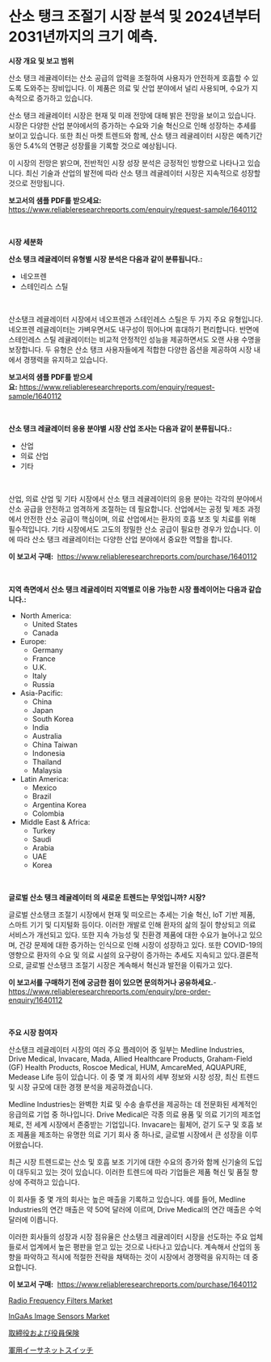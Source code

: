 <p><h1>산소 탱크 조절기 시장 분석 및 2024년부터 2031년까지의 크기 예측.</h1></p><p><strong>시장 개요 및 보고 범위</strong></p>
<p><p>산소 탱크 레귤레이터는 산소 공급의 압력을 조절하여 사용자가 안전하게 호흡할 수 있도록 도와주는 장비입니다. 이 제품은 의료 및 산업 분야에서 널리 사용되며, 수요가 지속적으로 증가하고 있습니다.</p><p>산소 탱크 레귤레이터 시장은 현재 및 미래 전망에 대해 밝은 전망을 보이고 있습니다. 시장은 다양한 산업 분야에서의 증가하는 수요와 기술 혁신으로 인해 성장하는 추세를 보이고 있습니다. 또한 최신 마켓 트렌드와 함께, 산소 탱크 레귤레이터 시장은 예측기간 동안 5.4%의 연평균 성장률을 기록할 것으로 예상됩니다.</p><p>이 시장의 전망은 밝으며, 전반적인 시장 성장 분석은 긍정적인 방향으로 나타나고 있습니다. 최신 기술과 산업의 발전에 따라 산소 탱크 레귤레이터 시장은 지속적으로 성장할 것으로 전망됩니다.</p></p>
<p><strong>보고서의 샘플 PDF를 받으세요:</strong> <a href="https://www.reliableresearchreports.com/enquiry/request-sample/1640112">https://www.reliableresearchreports.com/enquiry/request-sample/1640112</a></p>
<p>&nbsp;</p>
<p><strong>시장 세분화</strong></p>
<p><strong>산소 탱크 레귤레이터 유형별 시장 분석은 다음과 같이 분류됩니다.:</strong></p>
<p><ul><li>네오프렌</li><li>스테인리스 스틸</li></ul></p>
<p>&nbsp;</p>
<p><p>산소탱크 레귤레이터 시장에서 네오프렌과 스테인레스 스틸은 두 가지 주요 유형입니다. 네오프렌 레귤레이터는 가벼우면서도 내구성이 뛰어나며 휴대하기 편리합니다. 반면에 스테인레스 스틸 레귤레이터는 비교적 안정적인 성능을 제공하면서도 오랜 사용 수명을 보장합니다. 두 유형은 산소 탱크 사용자들에게 적합한 다양한 옵션을 제공하여 시장 내에서 경쟁력을 유지하고 있습니다.</p></p>
<p><strong>보고서의 샘플 PDF를 받으세요:</strong>&nbsp;<a href="https://www.reliableresearchreports.com/enquiry/request-sample/1640112">https://www.reliableresearchreports.com/enquiry/request-sample/1640112</a></p>
<p>&nbsp;</p>
<p><strong> 산소 탱크 레귤레이터 응용 분야별 시장 산업 조사는 다음과 같이 분류됩니다.:</strong></p>
<p><ul><li>산업</li><li>의료 산업</li><li>기타</li></ul></p>
<p>&nbsp;</p>
<p><p>산업, 의료 산업 및 기타 시장에서 산소 탱크 레귤레이터의 응용 분야는 각각의 분야에서 산소 공급을 안전하고 엄격하게 조절하는 데 필요합니다. 산업에서는 공정 및 제조 과정에서 안전한 산소 공급이 핵심이며, 의료 산업에서는 환자의 호흡 보조 및 치료를 위해 필수적입니다. 기타 시장에서도 고도의 정밀한 산소 공급이 필요한 경우가 있습니다. 이에 따라 산소 탱크 레귤레이터는 다양한 산업 분야에서 중요한 역할을 합니다.</p></p>
<p><strong>이 보고서 구매:</strong>&nbsp; <a href="https://www.reliableresearchreports.com/purchase/1640112">https://www.reliableresearchreports.com/purchase/1640112</a></p>
<p>&nbsp;</p>
<p><strong>지역 측면에서 산소 탱크 레귤레이터 지역별로 이용 가능한 시장 플레이어는 다음과 같습니다.:</strong></p>
<p><ul>
    <li>
        North America:
        <ul>
            <li>United States</li>
            <li>Canada</li>
        </ul>
    </li>
    <li>
        Europe:
        <ul>
            <li>Germany</li>
            <li>France</li>
            <li>U.K.</li>
            <li>Italy</li>
            <li>Russia</li>
        </ul>
    </li>
    <li>
        Asia-Pacific:
        <ul>
            <li>China</li>
            <li>Japan</li>
            <li>South Korea</li>
            <li>India</li>
            <li>Australia</li>
            <li>China Taiwan</li>
            <li>Indonesia</li>
            <li>Thailand</li>
            <li>Malaysia</li>
        </ul>
    </li>
    <li>
        Latin America:
        <ul>
            <li>Mexico</li>
            <li>Brazil</li>
            <li>Argentina Korea</li>
            <li>Colombia</li>
        </ul>
    </li>
    <li>
        Middle East & Africa:
        <ul>
            <li>Turkey</li>
            <li>Saudi</li>
            <li>Arabia</li>
            <li>UAE</li>
            <li>Korea</li>
        </ul>
    </li>
    </ul></p>
<p>&nbsp;</p>
<p><strong>글로벌 산소 탱크 레귤레이터 의 새로운 트렌드는 무엇입니까? 시장?</strong></p>
<p><p>글로벌 산소탱크 조절기 시장에서 현재 및 떠오르는 추세는 기술 혁신, IoT 기반 제품, 스마트 기기 및 디지털화 등이다. 이러한 개발로 인해 환자의 삶의 질이 향상되고 의료 서비스가 개선되고 있다. 또한 지속 가능성 및 친환경 제품에 대한 수요가 늘어나고 있으며, 건강 문제에 대한 증가하는 인식으로 인해 시장이 성장하고 있다. 또한 COVID-19의 영향으로 환자의 수요 및 의료 시설의 요구량이 증가하는 추세도 지속되고 있다.결론적으로, 글로벌 산소탱크 조절기 시장은 계속해서 혁신과 발전을 이뤄가고 있다.</p></p>
<p><strong>이 보고서를 구매하기 전에 궁금한 점이 있으면 문의하거나 공유하세요.</strong>- <a href="https://www.reliableresearchreports.com/enquiry/pre-order-enquiry/1640112">https://www.reliableresearchreports.com/enquiry/pre-order-enquiry/1640112</a></p>
<p>&nbsp;</p>
<p><strong>주요 시장 참여자</strong></p>
<p><p>산소탱크 레귤레이터 시장의 여러 주요 플레이어 중 일부는 Medline Industries, Drive Medical, Invacare, Mada, Allied Healthcare Products, Graham-Field (GF) Health Products, Roscoe Medical, HUM, AmcareMed, AQUAPURE, Medease Life 등이 있습니다. 이 중 몇 개 회사의 세부 정보와 시장 성장, 최신 트렌드 및 시장 규모에 대한 경쟁 분석을 제공하겠습니다.</p><p>Medline Industries는 완벽한 치료 및 수송 솔루션을 제공하는 데 전문화된 세계적인 응급의료 기업 중 하나입니다. Drive Medical은 각종 의료 용품 및 의료 기기의 제조업체로, 전 세계 시장에서 존중받는 기업입니다. Invacare는 휠체어, 걷기 도구 및 호흡 보조 제품을 제조하는 유명한 의료 기기 회사 중 하나로, 글로벌 시장에서 큰 성장을 이루어왔습니다.</p><p>최근 시장 트렌드로는 산소 및 호흡 보조 기기에 대한 수요의 증가와 함께 신기술의 도입이 대두되고 있는 것이 있습니다. 이러한 트렌드에 따라 기업들은 제품 혁신 및 품질 향상에 주력하고 있습니다.</p><p>이 회사들 중 몇 개의 회사는 높은 매출을 기록하고 있습니다. 예를 들어, Medline Industries의 연간 매출은 약 50억 달러에 이르며, Drive Medical의 연간 매출은 수억 달러에 이릅니다.</p><p>이러한 회사들의 성장과 시장 점유율은 산소탱크 레귤레이터 시장을 선도하는 주요 업체들로서 업계에서 높은 평판을 얻고 있는 것으로 나타나고 있습니다. 계속해서 산업의 동향을 파악하고 적시에 적절한 전략을 채택하는 것이 시장에서 경쟁력을 유지하는 데 중요합니다.</p></p>
<p><strong>이 보고서 구매:</strong>&nbsp;&nbsp;<a href="https://www.reliableresearchreports.com/purchase/1640112">https://www.reliableresearchreports.com/purchase/1640112</a></p>
<p><p><a href="https://github.com/bmorecock/Market-Research-Report-List-2/blob/main/radio-frequency-filters-market.md">Radio Frequency Filters Market</a></p><p><a href="https://github.com/jsmusil/Market-Research-Report-List-2/blob/main/ingaas-image-sensors-market.md">InGaAs Image Sensors Market</a></p><p><a href="https://github.com/vlcostes/Market-Research-Report-List-1/blob/main/669608810180.md">取締役および役員保険</a></p><p><a href="https://github.com/EstaSprer20231/Market-Research-Report-List-1/blob/main/215916110181.md">軍用イーサネットスイッチ</a></p></p>
